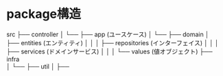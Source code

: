 # package構造

src
├── controller
│   └── 
├── app (ユースケース)
│   └── 
├── domain
│   ├── entities (エンティティ)
│   │
│   ├── repositories (インターフェイス)
│   │
│   ├── services (ドメインサービス)
│   │
│   └── values (値オブジェクト)
├── infra  
│   └── 
├── util
│   ├── 